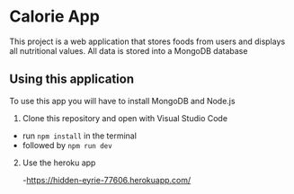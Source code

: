 # Calorie App
This project is a web application that stores foods from users and displays all nutritional values. All data is stored into a MongoDB database 

## Using this application
To use this app you will have to install MongoDB and Node.js

1. Clone this repository and open with Visual Studio Code
  
  - run ``` npm install ``` in the terminal
  - followed by ``` npm run dev ```
  
2. Use the heroku app
    
    -https://hidden-eyrie-77606.herokuapp.com/
